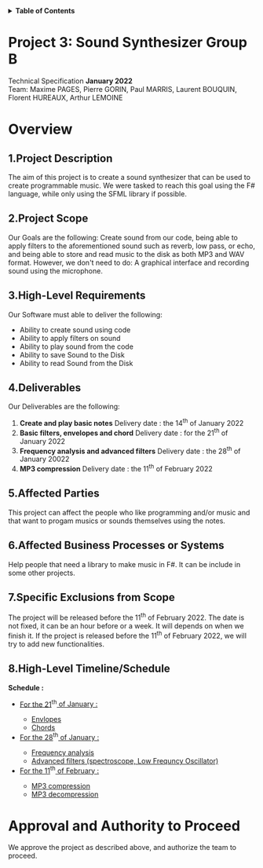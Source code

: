 <details>
<summary><strong id="table_of_contents">Table of Contents</strong></summary>

- [Project Description](#Project-Description)
- [Project Scope](#Project-Scope)
- [High Level Requirements](#High-Level-Requirements)
- [Deliverable](#Deliverable)
- [Project Background and Description](#Project-Background-and-Description)

</details>

# Project 3: Sound Synthesizer Group B

Technical Specification **January 2022**  
Team: Maxime PAGES, Pierre GORIN, Paul MARRIS, Laurent BOUQUIN, Florent HUREAUX, Arthur LEMOINE

# Overview

## 1.Project Description

 The aim of this project is to create a sound synthesizer that can be used to create programmable music. We were tasked to reach this goal using the F# language, while only using the SFML library if possible.

## 2.Project Scope

 Our Goals are the following: Create sound from our code, being able to apply filters to the aforementioned sound such as reverb, low pass, or echo, and being able to store and read music to the disk as both MP3 and WAV format. However, we don't need to do: A graphical interface and recording sound using the microphone.

## 3.High-Level Requirements

Our Software must able to deliver the following:

- Ability to create sound using code
- Ability to apply filters on sound
- Ability to play sound from the code
- Ability to save Sound to the Disk
- Ability to read Sound from the Disk

## 4.Deliverables

Our Deliverables are the following:

1. **Create and play basic notes**
    Delivery date : the 14<sup>th</sup> of January 2022
2. **Basic filters, envelopes and chord** 
Delivery date : for the 21<sup>th</sup> of January 2022
3. **Frequency analysis and advanced filters**
Delivery date : the 28<sup>th</sup> of January 20022
4. **MP3 compression** 
Delivery date : the 11<sup>th</sup> of February 2022



## 5.Affected Parties

 This project can affect the people who like programming and/or music and that want to progam musics or sounds themselves using the notes.

## 6.Affected Business Processes or Systems

Help people that need a library to make music in F#. It can be include in some other projects.

## 7.Specific Exclusions from Scope

The project will be released before the 11<sup>th</sup> of February 2022. The date is not fixed, it can be an hour before or a week. It will depends on when we finish it. If the project is released before the 11<sup>th</sup> of February 2022, we will try to add new functionalities.

## 8.High-Level Timeline/Schedule

**Schedule :**
- <ins>For the 21</ins><sup>th</sup><ins> of January :
    - Envlopes
    - Chords
- <ins>For the 28</ins><sup>th</sup><ins> of January :
    - Frequency analysis 
    - Advanced filters (spectroscope, Low Frequncy Oscillator)
- <ins>For the 11</ins><sup>th</sup><ins> of February :
    - MP3 compression
    - MP3 decompression

# Approval and Authority to Proceed

We approve the project as described above, and authorize the team to proceed.
